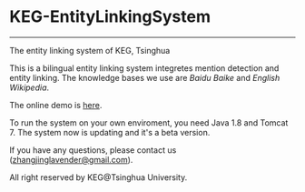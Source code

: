 ﻿# KEG-EntityLinkingSystem
 -------------------------------------
The entity linking system of KEG, Tsinghua

This is a bilingual entity linking system integretes mention detection and entity linking. The knowledge bases we use are _Baidu Baike_ and _English Wikipedia_.

The online demo is [here](http://166.111.68.66:8880/EntityLinkingWeb/).

To run the system on your own enviroment, you need Java 1.8 and Tomcat 7. The system now is updating and it's a beta version.

If you have any questions, please contact us (zhangjinglavender@gmail.com).

All right reserved by KEG@Tsinghua University.
